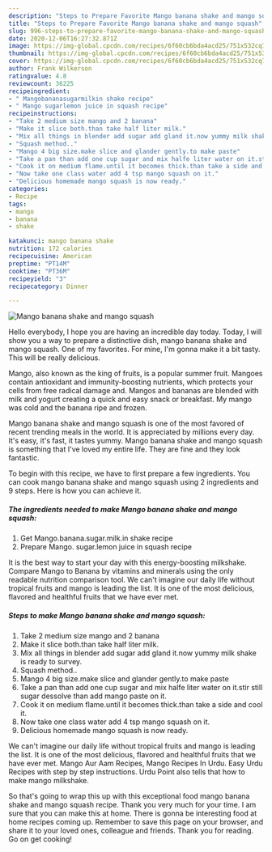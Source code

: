 ```yaml
---
description: "Steps to Prepare Favorite Mango banana shake and mango squash"
title: "Steps to Prepare Favorite Mango banana shake and mango squash"
slug: 996-steps-to-prepare-favorite-mango-banana-shake-and-mango-squash
date: 2020-12-06T16:27:32.871Z
image: https://img-global.cpcdn.com/recipes/6f60cb6bda4acd25/751x532cq70/mango-banana-shake-and-mango-squash-recipe-main-photo.jpg
thumbnail: https://img-global.cpcdn.com/recipes/6f60cb6bda4acd25/751x532cq70/mango-banana-shake-and-mango-squash-recipe-main-photo.jpg
cover: https://img-global.cpcdn.com/recipes/6f60cb6bda4acd25/751x532cq70/mango-banana-shake-and-mango-squash-recipe-main-photo.jpg
author: Frank Wilkerson
ratingvalue: 4.8
reviewcount: 36225
recipeingredient:
- " Mangobananasugarmilkin shake recipe"
- " Mango sugarlemon juice in squash recipe"
recipeinstructions:
- "Take 2 medium size mango and 2 banana"
- "Make it slice both.than take half liter milk."
- "Mix all things in blender add sugar add gland it.now yummy milk shake is ready to survey."
- "Squash method.."
- "Mango 4 big size.make slice and glander gently.to make paste"
- "Take a pan than add one cup sugar and mix halfe liter water on it.stir still sugar dessolve than add mango paste on it."
- "Cook it on medium flame.until it becomes thick.than take a side and cool it."
- "Now take one class water add 4 tsp mango squash on it."
- "Delicious homemade mango squash is now ready."
categories:
- Recipe
tags:
- mango
- banana
- shake

katakunci: mango banana shake 
nutrition: 172 calories
recipecuisine: American
preptime: "PT14M"
cooktime: "PT36M"
recipeyield: "3"
recipecategory: Dinner

---
```



![Mango banana shake and mango squash](https://img-global.cpcdn.com/recipes/6f60cb6bda4acd25/751x532cq70/mango-banana-shake-and-mango-squash-recipe-main-photo.jpg)

Hello everybody, I hope you are having an incredible day today. Today, I will show you a way to prepare a distinctive dish, mango banana shake and mango squash. One of my favorites. For mine, I'm gonna make it a bit tasty. This will be really delicious.

Mango, also known as the king of fruits, is a popular summer fruit. Mangoes contain antioxidant and immunity-boosting nutrients, which protects your cells from free radical damage and. Mangos and bananas are blended with milk and yogurt creating a quick and easy snack or breakfast. My mango was cold and the banana ripe and frozen.

Mango banana shake and mango squash is one of the most favored of recent trending meals in the world. It is appreciated by millions every day. It's easy, it's fast, it tastes yummy. Mango banana shake and mango squash is something that I've loved my entire life. They are fine and they look fantastic.


To begin with this recipe, we have to first prepare a few ingredients. You can cook mango banana shake and mango squash using 2 ingredients and 9 steps. Here is how you can achieve it.

<!--inarticleads1-->

##### The ingredients needed to make Mango banana shake and mango squash:

1. Get  Mango.banana.sugar.milk.in shake recipe
1. Prepare  Mango. sugar.lemon juice in squash recipe


It is the best way to start your day with this energy-boosting milkshake. Compare Mango to Banana by vitamins and minerals using the only readable nutrition comparison tool. We can&#39;t imagine our daily life without tropical fruits and mango is leading the list. It is one of the most delicious, flavored and healthful fruits that we have ever met. 

<!--inarticleads2-->

##### Steps to make Mango banana shake and mango squash:

1. Take 2 medium size mango and 2 banana
1. Make it slice both.than take half liter milk.
1. Mix all things in blender add sugar add gland it.now yummy milk shake is ready to survey.
1. Squash method..
1. Mango 4 big size.make slice and glander gently.to make paste
1. Take a pan than add one cup sugar and mix halfe liter water on it.stir still sugar dessolve than add mango paste on it.
1. Cook it on medium flame.until it becomes thick.than take a side and cool it.
1. Now take one class water add 4 tsp mango squash on it.
1. Delicious homemade mango squash is now ready.


We can&#39;t imagine our daily life without tropical fruits and mango is leading the list. It is one of the most delicious, flavored and healthful fruits that we have ever met. Mango Aur Aam Recipes, Mango Recipes In Urdu. Easy Urdu Recipes with step by step instructions. Urdu Point also tells that how to make mango milkshake. 

So that's going to wrap this up with this exceptional food mango banana shake and mango squash recipe. Thank you very much for your time. I am sure that you can make this at home. There is gonna be interesting food at home recipes coming up. Remember to save this page on your browser, and share it to your loved ones, colleague and friends. Thank you for reading. Go on get cooking!
